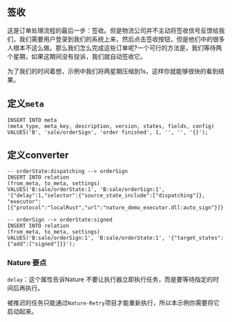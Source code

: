 ## 签收

这是订单处理流程的最后一步：签收。但是物流公司并不主动将签收信号反馈给我们，我们需要用户登录到我们的系统上来，然后点击签收按钮，但是他们中的很多人根本不这么做。那么我们怎么完成这些订单呢?一个可行的方法是，我们等待两个星期，如果这期间没有投诉，我们就自动签收它。

为了我们的时间着想，示例中我们将两星期压缩到1s，这样你就能够很快的看到结果。



## 定义`meta`

```sqlite
INSERT INTO meta
(meta_type, meta_key, description, version, states, fields, config)
VALUES('B', 'sale/orderSign', 'order finished', 1, '', '', '{}');
```

## 定义converter

```sqlite
-- orderState:dispatching --> orderSign
INSERT INTO relation
(from_meta, to_meta, settings)
VALUES('B:sale/orderState:1', 'B:sale/orderSign:1', '{"delay":1,"selector":{"source_state_include":["dispatching"]}, "executor":[{"protocol":"localRust","url":"nature_demo_executor.dll:auto_sign"}]}');

-- orderSign --> orderState:signed
INSERT INTO relation
(from_meta, to_meta, settings)
VALUES('B:sale/orderSign:1', 'B:sale/orderState:1', '{"target_states":{"add":["signed"]}}');
```

### Nature 要点

`delay`：这个属性告诉Nature 不要让执行器立即执行任务，而是要等待指定的时间后再执行。

被推迟的任务只能通过`Nature-Retry`项目才能重新执行，所以本示例你需要将它启动起来。